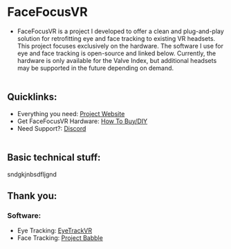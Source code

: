 # FaceFocusVR

  + FaceFocusVR is a project I developed to offer a clean and plug-and-play solution for retrofitting eye and face tracking to existing VR headsets. This project focuses exclusively on the hardware. The software I use for eye and face tracking is open-source and linked below. Currently, the hardware is only available for the Valve Index, but additional headsets may be supported in the future depending on demand.
<br/><br/>

## Quicklinks:
  + Everything you need: [Project Website](TBD)
  + Get FaceFocusVR Hardware: [How To Buy/DIY](https://github.com/FaceFocusVR/.github/blob/main/README_BUY.md)
  + Need Support?: [Discord](TBD)
<br/><br/>

## Basic technical stuff:
sndgkjnbsdfljgnd


## Thank you:

### Software:
  + Eye Tracking: [EyeTrackVR](https://github.com/EyeTrackVR/EyeTrackVR)
  + Face Tracking: [Project Babble](https://github.com/Project-Babble)
